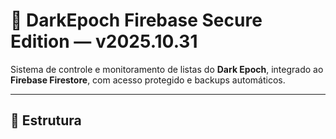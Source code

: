 # 🦇 DarkEpoch Firebase Secure Edition — v2025.10.31

Sistema de controle e monitoramento de listas do **Dark Epoch**, integrado ao **Firebase Firestore**, com acesso protegido e backups automáticos.

---

## 🚀 Estrutura

